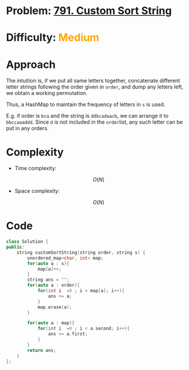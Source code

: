 # Problem: [791. Custom Sort String](https://leetcode.com/problems/custom-sort-string/description/)

# Difficulty: <span style = "color:orange">Medium</span>

# Approach
<!-- Describe your approach to solving the problem. -->

The intuition is, if we put all same letters together, concatenate different letter strings following the order given in `order`, and dump any letters left, we obtain a working permutation.

Thus, a HashMap to maintain the frequency of letters in `s` is used.

E.g. if order is `bca` and the string is `ddbcadaacb`, we can arrange it to `bbccaaaddd`. Since `d` is not included in the `order`list, any such letter can be put in any orders.

# Complexity
- Time complexity:
<!-- Add your time complexity here, e.g. $$O(n)$$ -->
$$O(N)$$
- Space complexity:
<!-- Add your space complexity here, e.g. $$O(n)$$ -->
$$O(N)$$
# Code
```cpp
class Solution {
public:
    string customSortString(string order, string s) {
        unordered_map<char, int> map;
        for(auto a : s){
            map[a]++;
        }
        string ans = "";
        for(auto a : order){
            for(int i  =0 ; i < map[a]; i++){
                ans += a;
            }
            map.erase(a);
        }

        for(auto a : map){
            for(int i  =0 ; i < a.second; i++){
                ans += a.first;
            }
        }
        return ans;
    }
};
```